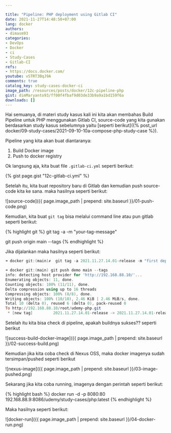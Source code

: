 ```yaml
---

title: "Pipeline: PHP deployment using Gitlab CI"
date: 2021-11-27T14:48:50+07:00
lang: docker
authors:
- dimasm93
categories:
- DevOps
- Docker
- ci
- Study-Cases
- Gitlab-CI
refs: 
- https://docs.docker.com/
youtube: vSTRT3BqJ9A
comments: true
catalog_key: study-cases-docker-ci
image_path: /resources/posts/docker/12c-pipeline-php
gist: dimMaryanto93/ff00f4fbaf9d03de33b9a9a1bd159f6a
downloads: []
---
```


Hai semuanya, di materi study kasus kali ini kita akan membahas Build Pipeline untuk PHP menggunakan Gitlab CI, source-code yang kita gunakan berdasarkan study kasus sebelumnya yaitu [seperti berikut]({% post_url docker/09-study-cases/2021-09-10-10a-compose-php-study-case %}). 

Pipeline yang kita akan buat diantaranya:

1. Build Docker image
2. Push to docker registry

<!--more-->

Ok langsung aja, kita buat file `.gitlab-ci.yml` seperti berikut:

{% gist page.gist "12c-gitlab-ci.yml" %}

Setelah itu, kita buat repository baru di Gitlab dan kemudian push source-code kita ke sana. maka hasilnya seperti berikut:

![source-code]({{ page.image_path | prepend: site.baseurl }}/01-push-code.png)

Kemudian, kita buat `git tag` bisa melalui command line atau pun gitlab seperti berikut:

{% highlight git %}
git tag -a <tag-version> -m "your-tag-message"

git push origin main --tags
{% endhighlight %}

Jika dijalankan maka hasilnya seperti berikut:

```powershell
➜ docker git:(main)✗  git tag -a 2021.11.27.14.01-release -m "first deploy with gitlab ci"

➜ docker git:(main) git push demo main --tags
info: detecting host provider for 'http://192.168.88.10/'...
Enumerating objects: 11, done.
Counting objects: 100% (11/11), done.
Delta compression using up to 16 threads
Compressing objects: 100% (8/8), done.
Writing objects: 100% (10/10), 2.46 KiB | 2.46 MiB/s, done.
Total 10 (delta 0), reused 6 (delta 0), pack-reused 0
To http://192.168.88.10/root/udemy-php.git
 * [new tag]         2021.11.27.14.01-release -> 2021.11.27.14.01-release
```

Setelah itu kita bisa check di pipeline, apakah buildnya sukses?? seperti berikut

![success-build-docker-image]({{ page.image_path | prepend: site.baseurl }}/02-success-build.png)

Kemudian jika kita coba check di Nexus OSS, maka docker imagenya sudah tersimpan/pushed seperti berikut

![nexus-image]({{ page.image_path | prepend: site.baseurl }}/03-image-pushed.png)

Sekarang jika kita coba running, imagenya dengan perintah seperti berikut:

{% highlight bash %}
docker run -d -p 8080:80 192.168.88.9:8086/udemy/study-cases/php:latest
{% endhighlight %}

Maka hasilnya seperti berikut:

![docker-run]({{ page.image_path | prepend: site.baseurl }}/04-docker-run.png)
